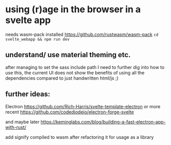 # using (r)age in the browser in a svelte app

needs wasm-pack installed https://github.com/rustwasm/wasm-pack
`cd svelte_webapp && npm run dev`

## understand/ use material theming etc.
after managing to set the sass include path I need to further dig into how to use this, the current UI does not show the benefits of using all the dependencies compared to just handwritten html/js ;)

## further ideas:
Electron
https://github.com/Rich-Harris/svelte-template-electron
or more recent https://github.com/codediodeio/electron-forge-svelte

and maybe later
https://keminglabs.com/blog/building-a-fast-electron-app-with-rust/

add signify compiled to wasm after refactoring it for usage as a library
